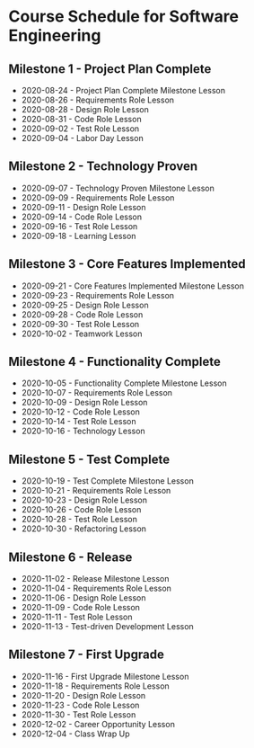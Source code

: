 # Course Schedule for Software Engineering


## Milestone 1 - Project Plan Complete

* 2020-08-24 - Project Plan Complete Milestone Lesson
* 2020-08-26 - Requirements Role Lesson
* 2020-08-28 - Design Role Lesson
* 2020-08-31 - Code Role Lesson
* 2020-09-02 - Test Role Lesson
* 2020-09-04 - Labor Day Lesson

## Milestone 2 - Technology Proven

* 2020-09-07 - Technology Proven Milestone Lesson
* 2020-09-09 - Requirements Role Lesson
* 2020-09-11 - Design Role Lesson
* 2020-09-14 - Code Role Lesson
* 2020-09-16 - Test Role Lesson
* 2020-09-18 - Learning Lesson

## Milestone 3 - Core Features Implemented

* 2020-09-21 - Core Features Implemented Milestone Lesson
* 2020-09-23 - Requirements Role Lesson
* 2020-09-25 - Design Role Lesson
* 2020-09-28 - Code Role Lesson
* 2020-09-30 - Test Role Lesson
* 2020-10-02 - Teamwork Lesson

## Milestone 4 - Functionality Complete

* 2020-10-05 - Functionality Complete Milestone Lesson
* 2020-10-07 - Requirements Role Lesson
* 2020-10-09 - Design Role Lesson
* 2020-10-12 - Code Role Lesson
* 2020-10-14 - Test Role Lesson
* 2020-10-16 - Technology Lesson

## Milestone 5 - Test Complete

* 2020-10-19 - Test Complete Milestone Lesson
* 2020-10-21 - Requirements Role Lesson
* 2020-10-23 - Design Role Lesson
* 2020-10-26 - Code Role Lesson
* 2020-10-28 - Test Role Lesson
* 2020-10-30 - Refactoring Lesson

## Milestone 6 - Release

* 2020-11-02 - Release Milestone Lesson
* 2020-11-04 - Requirements Role Lesson
* 2020-11-06 - Design Role Lesson
* 2020-11-09 - Code Role Lesson
* 2020-11-11 - Test Role Lesson
* 2020-11-13 - Test-driven Development Lesson

## Milestone 7 - First Upgrade

* 2020-11-16 - First Upgrade Milestone Lesson
* 2020-11-18 - Requirements Role Lesson
* 2020-11-20 - Design Role Lesson
* 2020-11-23 - Code Role Lesson
* 2020-11-30 - Test Role Lesson
* 2020-12-02 - Career Opportunity Lesson
* 2020-12-04 - Class Wrap Up


